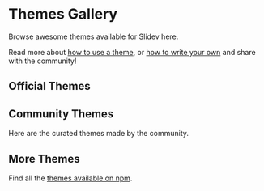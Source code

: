 # Themes Gallery

Browse awesome themes available for Slidev here.

Read more about [how to use a theme](/themes/use), or [how to write your own](/themes/write-a-theme) and share with the community!

## Official Themes

<ClientOnly>
  <ThemeGallery collection="official"/>
</ClientOnly>

## Community Themes

Here are the curated themes made by the community.

<!-- Edit in ./docs/.vitepress/themes.ts -->
<ClientOnly>
  <ThemeGallery collection="community"/>
</ClientOnly>

## More Themes

Find all the [themes available on npm](https://www.npmjs.com/search?q=keywords%3Aslidev-theme).
